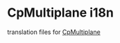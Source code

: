 # CpMultiplane i18n

translation files for [CpMultiplane][1]


[1]: https://github.com/raffaelj/CpMultiplane
